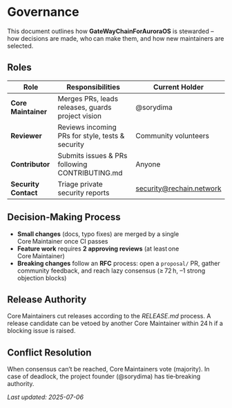 # Governance

This document outlines how **GateWayChainForAuroraOS** is stewarded – how decisions are made, who can make them, and how new maintainers are selected.

## Roles

| Role | Responsibilities | Current Holder |
|------|------------------|----------------|
| **Core Maintainer** | Merges PRs, leads releases, guards project vision | @sorydima |
| **Reviewer** | Reviews incoming PRs for style, tests & security | Community volunteers |
| **Contributor** | Submits issues & PRs following CONTRIBUTING.md | Anyone |
| **Security Contact** | Triage private security reports | security@rechain.network |

## Decision‑Making Process

* **Small changes** (docs, typo fixes) are merged by a single Core Maintainer once CI passes  
* **Feature work** requires **2 approving reviews** (at least one Core Maintainer)  
* **Breaking changes** follow an **RFC** process: open a `proposal/` PR, gather community feedback, and reach lazy consensus (≥ 72 h, –1 strong objection blocks)

## Release Authority

Core Maintainers cut releases according to the *RELEASE.md* process. A release candidate can be vetoed by another Core Maintainer within 24 h if a blocking issue is raised.

## Conflict Resolution

When consensus can’t be reached, Core Maintainers vote (majority). In case of deadlock, the project founder (@sorydima) has tie‑breaking authority.

_Last updated: 2025-07-06_
